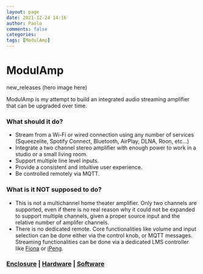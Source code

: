 ```yaml
---
layout: page
date: 2021-12-24 14:16
author: Paolo
comments: false
categories:
tags: [ModulAmp]
---
```

# ModulAmp
<span class="material-icons-round">new_releases</span> (hero image here)

ModulAmp is my attempt to build an integrated audio streaming amplifier that can be upgraded over time. 

### What should it do?
* Stream from a Wi-Fi or wired connection using any number of services (Squeezelite, Spotify Connect, Bluetooth, AirPlay, DLNA, Roon, etc...)
* Integrate a two channel stereo amplifier with enough power to work in a studio or a small living room.
* Support multiple line level inputs.
* Provide a consistent and intuitive user experience.
* Be controlled remotely via MQTT.

### What is it NOT supposed to do?
* This is not a multichannel home theater amplifier. Only two channels are supported, even if there is no real reason why it could not be expanded to support multiple channels, given a proper source input and the relative number of amplifer channels.
* There is no dedicated remote. Core functionalities like volume and input selection can be done either via the control knob, or MQTT messages. Streaming functionalities can be done via a dedicated LMS controller like [Fiona](https://fionamusic.app) or [iPeng](http://penguinlovesmusic.de/ipeng-8/).

### [__Enclosure__](enclosure.html) | [__Hardware__](hardware.html) | [__Software__](software.html)


